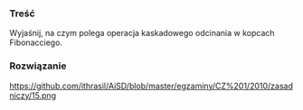 ### Treść
Wyjaśnij, na czym polega operacja kaskadowego odcinania w kopcach Fibonacciego.

### Rozwiązanie
https://github.com/ithrasil/AiSD/blob/master/egzaminy/CZ%201/2010/zasadniczy/15.png
